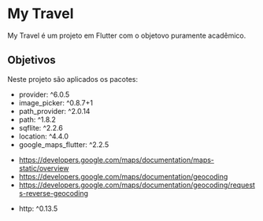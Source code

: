 # My Travel

My Travel é um projeto em Flutter com o objetovo puramente acadêmico.


## Objetivos

Neste projeto são aplicados os pacotes:

 - provider: ^6.0.5
 - image_picker: ^0.8.7+1
 - path_provider: ^2.0.14
 - path: ^1.8.2
 - sqflite: ^2.2.6
 - location: ^4.4.0
 - google_maps_flutter: ^2.2.5
  * https://developers.google.com/maps/documentation/maps-static/overview
  * https://developers.google.com/maps/documentation/geocoding
  * https://developers.google.com/maps/documentation/geocoding/requests-reverse-geocoding
 - http: ^0.13.5
